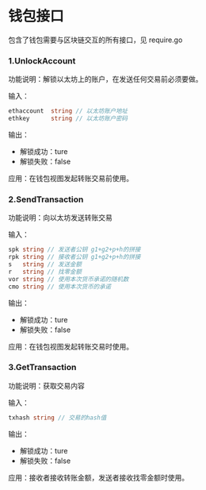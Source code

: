 # 钱包接口

包含了钱包需要与区块链交互的所有接口，见 require.go

### 1.UnlockAccount

功能说明：解锁以太坊上的账户，在发送任何交易前必须要做。

输入：

```go
ethaccount  string // 以太坊账户地址
ethkey      string // 以太坊账户密码
```

输出：

- 解锁成功：ture
- 解锁失败：false

应用：在钱包视图发起转账交易前使用。

### 2.SendTransaction

功能说明：向以太坊发送转账交易

输入：

```go
spk string // 发送者公钥 g1+g2+p+h的拼接
rpk string // 接收者公钥 g1+g2+p+h的拼接
s   string // 发送金额
r   string // 找零金额
vor string // 使用本次货币承诺的随机数
cmo string // 使用本次货币的承诺
```

输出：

- 解锁成功：ture
- 解锁失败：false

应用：在钱包视图发起转账交易时使用。

### 3.GetTransaction

功能说明：获取交易内容

输入：

```go
txhash string // 交易的hash值
```

输出：

- 解锁成功：ture
- 解锁失败：false

应用：接收者接收转账金额，发送者接收找零金额时使用。







